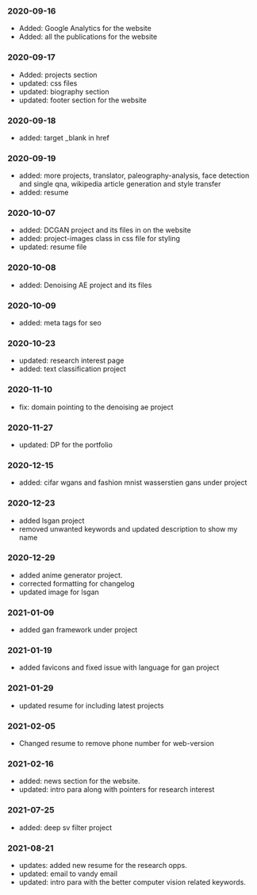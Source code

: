 ### 2020-09-16
- Added: Google Analytics for the website
- Added: all the publications for the website

### 2020-09-17
- Added: projects section 
- updated: css files
- updated: biography section
- updated: footer section for the website

### 2020-09-18
- added: target _blank in href

### 2020-09-19
- added: more projects, translator, paleography-analysis, face detection and single qna, wikipedia article generation and style transfer
- added: resume

### 2020-10-07
- added: DCGAN project and its files in on the website
- added: project-images class in css file for styling
- updated: resume file

### 2020-10-08
- added: Denoising AE project and its files

### 2020-10-09
- added: meta tags for seo

### 2020-10-23
- updated: research interest page
- added: text classification project

### 2020-11-10
- fix: domain pointing to the denoising ae project

### 2020-11-27
- updated: DP for the portfolio

### 2020-12-15
- added: cifar wgans and fashion mnist wasserstien gans under project

### 2020-12-23
- added lsgan project
- removed unwanted keywords and updated description to show my name

### 2020-12-29
- added anime generator project.
- corrected formatting for changelog
- updated image for lsgan

### 2021-01-09
- added gan framework under project

### 2021-01-19
- added favicons and fixed issue with language for gan project

### 2021-01-29
- updated resume for including latest projects

### 2021-02-05
- Changed resume to remove phone number for web-version

### 2021-02-16
- added: news section for the website.
- updated: intro para along with pointers for research interest

### 2021-07-25
- added: deep sv filter project

### 2021-08-21
- updates: added new resume for the research opps.
- updated: email to vandy email
- updated: intro para with the better computer vision related keywords.